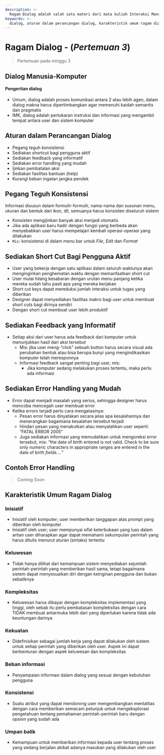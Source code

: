 ```yaml
---
description: >-
  Ragam Dialog adalah salah satu materi dari mata kuliah Interaksi Manusia dan Komputer. Materi ini membahas tentang pengertian dialog, aturan dalam perancangan dialog, dan karakteristik umum ragam dialog.
keywords: >-
  dialog, aturan dalam perancangan dialog, karakteristik umum ragam dialog
---
```



# Ragam Dialog - (_Pertemuan 3_)

> Pertemuan pada minggu 3

## Dialog Manusia-Komputer
#### Pengertian dialog
- Umum, dialog adalah proses komunikasi antara 2 atau lebih agen, dalam dialog makna harus dipertimbangkan agar memenuhi kaidah semantis dan pragmatis
- IMK, dialog adalah pertukaran instruksi dan informasi yang mengambil tempat antara user dan sistem komputer


## Aturan dalam Perancangan Dialog
- Pegang teguh konsistensi
- Sediakan shortcut bagi pengguna aktif
- Sediakan feedback yang informatif
- Sediakan error handling yang mudah
- Ijinkan pembatalan aksi
- Sediakan fasilitas bantuan (help)
- Kurangi beban ingatan jangka pendek

## Pegang Teguh Konsistensi

Informasi disusun dalam formulir-formulir, nama-nama dan susunan menu, ukuran dan bentuk dari ikon, dll, semuanya harus konsisten diseluruh sistem
- Konsisten mengijinkan banyak aksi menjadi otomatis
- Jika ada aplikasi baru hadir dengan fungsi yang berbeda akan menyebabkan user harus mempelajari kembali operasi-operasi yang dilakukan
- `Mis`: konsistensi di dalam menu bar untuk _File_, _Edit_ dan _Format_


## Sediakan Short Cut Bagi Pengguna Aktif

- User yang bekerja dengan satu aplikasi dalam seluruh waktunya akan menginginkan penghematan waktu dengan memanfaatkan short cut
- User mulai hilang kesabaran dengan urutan menu panjang ketika mereka sudah tahu pasti apa yang mereka kerjakan
- Short cut keys dapat mereduksi jumlah interaksi untuk tugas yang diberikan
- Designer dapat menyediakan fasilitas makro bagi user untuk membuat short cuts bagi dirinya sendiri
- Dengan short cut membuat user lebih produktif

## Sediakan Feedback yang Informatif

- Setiap aksi dari user harus ada feedback dari komputer untuk menunjukkan hasil dari aksi tersebut
    - Mis: jika user meng-”click” sebuah button harus secara visual ada perubahan bentuk atau bisa berupa bunyi yang mengindikasikan komputer telah meresponnya
    - Informasi feedback sangat penting bagi user, mis:
        - Jika komputer sedang melakukan proses tertentu, maka perlu ada informasi


## Sediakan Error Handling yang Mudah

- Error dapat menjadi masalah yang serius, sehingga designer harus mencoba mencegah user membuat error
- Ketika errors terjadi perlu cara mengatasinya:
    - Pesan error harus dinyatakan secara jelas apa kesalahannya dan menerangkan bagaimana kesalahan tersebut terjadi
    - Hindari pesan yang menakutkan atau menyalahkan user seperti: “FATAL ERROR 2005”
    - Juga sediakan informasi yang memudahkan untuk mengoreksi error tersebut, mis: “the date of birth entered is not valid. Check to be sure only numeric characters in appropriate ranges are entered in the date of birth _fields…._”


## Contoh Error Handling

> Coming Soon

## Karakteristik Umum Ragam Dialog 

### Inisiatif
- Inisiatif oleh komputer; user memberikan tanggapan atas prompt yang diberikan oleh komputer
- Inisiatif oleh user; user mempunyai sifat keterbukaan yang luas dalam artian user diharapkan agar dapat memahami sekumpulan perintah yang harus ditulis menurut aturan (sintaks) tertentu

### Keluwesan
- Tidak hanya dilihat dari kemampuan sistem menyediakan sejumlah perintah-perintah yang memberikan hasil sama, tetapi bagaimana sistem dapat menyesuaikan diri dengan keinginan pengguna dan bukan sebaliknya

### Kompleksitas
- Keluwesan harus dibayar dengan kompleksitas implementasi yang tinggi, oleh sebab itu perlu pembatasan kompleksitas dengan cara TIDAK membuat antarmuka lebih dari yang diperlukan karena tidak ada keuntungan darinya

### Kekuatan
- Didefinisikan sebagai jumlah kerja yang dapat dilakukan oleh sistem untuk setiap perintah yang diberikan oleh user. Aspek ini dapat berbenturan dengan aspek keluwesan dan kompleksitas

### Beban informasi
- Penyampaian informasi dalam dialog yang sesuai dengan kebutuhan pengguna

### Konsistensi
- Suatu atribut yang dapat mendorong user mengembangkan mentalitas dengan cara memberikan semacam petunjuk untuk mengeksplorasi pengetahuan tentang pemahaman perintah-perintah baru dengan opsion yang sudah ada

### Umpan balik
- Kemampuan untuk memberikan informasi kepada user tentang proses yang sedang berjalan akibat adanya masukan yang dilakukan oleh user
